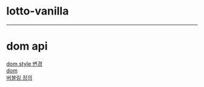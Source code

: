# lotto-vanilla



---  
# dom api 
[dom style 변경](https://dololak.tistory.com/361)  
[dom](https://velog.io/@teo/dom)  
[버블링 정의](https://ko.javascript.info/bubbling-and-capturing)
